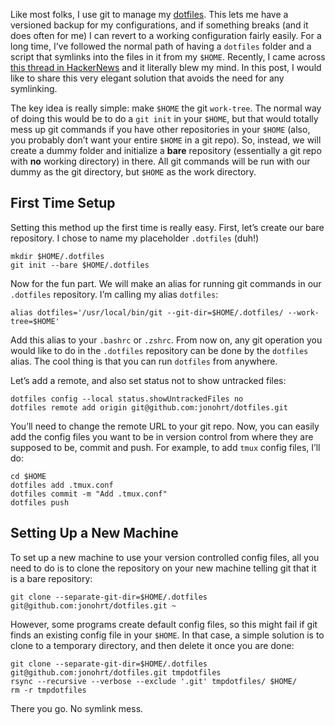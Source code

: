 Like most folks, I use git to manage my [dotfiles](https://github.com/anandpiyer/.dotfiles). This lets me have a versioned backup for my configurations, and if something breaks (and it does often for me) I can revert to a working configuration fairly easily. For a long time, I’ve followed the normal path of having a `dotfiles` folder and a script that symlinks into the files in it from my `$HOME`. Recently, I came across [this thread in HackerNews](https://news.ycombinator.com/item?id=11070797) and it literally blew my mind. In this post, I would like to share this very elegant solution that avoids the need for any symlinking.

The key idea is really simple: make `$HOME` the git `work-tree`. The normal way of doing this would be to do a `git init` in your `$HOME`, but that would totally mess up git commands if you have other repositories in your `$HOME` (also, you probably don’t want your entire `$HOME` in a git repo). So, instead, we will create a dummy folder and initialize a **bare** repository (essentially a git repo with **no** working directory) in there. All git commands will be run with our dummy as the git directory, but `$HOME` as the work directory.

First Time Setup
----------------

Setting this method up the first time is really easy. First, let’s create our bare repository. I chose to name my placeholder `.dotfiles` (duh!)

    mkdir $HOME/.dotfiles
    git init --bare $HOME/.dotfiles

Now for the fun part. We will make an alias for running git commands in our `.dotfiles` repository. I’m calling my alias `dotfiles`:

    alias dotfiles='/usr/local/bin/git --git-dir=$HOME/.dotfiles/ --work-tree=$HOME'

Add this alias to your `.bashrc` or `.zshrc`. From now on, any git operation you would like to do in the `.dotfiles` repository can be done by the `dotfiles` alias. The cool thing is that you can run `dotfiles` from anywhere.

Let’s add a remote, and also set status not to show untracked files:

    dotfiles config --local status.showUntrackedFiles no
    dotfiles remote add origin git@github.com:jonohrt/dotfiles.git

You’ll need to change the remote URL to your git repo. Now, you can easily add the config files you want to be in version control from where they are supposed to be, commit and push. For example, to add `tmux` config files, I’ll do:

    cd $HOME
    dotfiles add .tmux.conf
    dotfiles commit -m "Add .tmux.conf"
    dotfiles push

Setting Up a New Machine
------------------------

To set up a new machine to use your version controlled config files, all you need to do is to clone the repository on your new machine telling git that it is a bare repository:

    git clone --separate-git-dir=$HOME/.dotfiles git@github.com:jonohrt/dotfiles.git ~

However, some programs create default config files, so this might fail if git finds an existing config file in your `$HOME`. In that case, a simple solution is to clone to a temporary directory, and then delete it once you are done:

    git clone --separate-git-dir=$HOME/.dotfiles git@github.com:jonohrt/dotfiles.git tmpdotfiles
    rsync --recursive --verbose --exclude '.git' tmpdotfiles/ $HOME/
    rm -r tmpdotfiles

There you go. No symlink mess.
